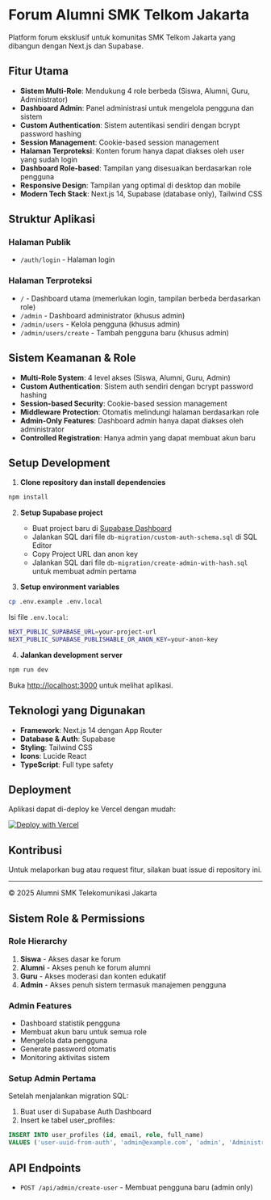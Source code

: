 # Forum Alumni SMK Telkom Jakarta

Platform forum eksklusif untuk komunitas SMK Telkom Jakarta yang dibangun dengan Next.js dan Supabase.

## Fitur Utama

- **Sistem Multi-Role**: Mendukung 4 role berbeda (Siswa, Alumni, Guru, Administrator)
- **Dashboard Admin**: Panel administrasi untuk mengelola pengguna dan sistem
- **Custom Authentication**: Sistem autentikasi sendiri dengan bcrypt password hashing
- **Session Management**: Cookie-based session management
- **Halaman Terproteksi**: Konten forum hanya dapat diakses oleh user yang sudah login
- **Dashboard Role-based**: Tampilan yang disesuaikan berdasarkan role pengguna
- **Responsive Design**: Tampilan yang optimal di desktop dan mobile
- **Modern Tech Stack**: Next.js 14, Supabase (database only), Tailwind CSS

## Struktur Aplikasi

### Halaman Publik

- `/auth/login` - Halaman login

### Halaman Terproteksi

- `/` - Dashboard utama (memerlukan login, tampilan berbeda berdasarkan role)
- `/admin` - Dashboard administrator (khusus admin)
- `/admin/users` - Kelola pengguna (khusus admin)
- `/admin/users/create` - Tambah pengguna baru (khusus admin)

## Sistem Keamanan & Role

- **Multi-Role System**: 4 level akses (Siswa, Alumni, Guru, Admin)
- **Custom Authentication**: Sistem auth sendiri dengan bcrypt password hashing
- **Session-based Security**: Cookie-based session management
- **Middleware Protection**: Otomatis melindungi halaman berdasarkan role
- **Admin-Only Features**: Dashboard admin hanya dapat diakses oleh administrator
- **Controlled Registration**: Hanya admin yang dapat membuat akun baru

## Setup Development

1. **Clone repository dan install dependencies**

```bash
npm install
```

2. **Setup Supabase project**

   - Buat project baru di [Supabase Dashboard](https://supabase.com/dashboard)
   - Jalankan SQL dari file `db-migration/custom-auth-schema.sql` di SQL Editor
   - Copy Project URL dan anon key
   - Jalankan SQL dari file `db-migration/create-admin-with-hash.sql` untuk membuat admin pertama

3. **Setup environment variables**

```bash
cp .env.example .env.local
```

Isi file `.env.local`:

```bash
NEXT_PUBLIC_SUPABASE_URL=your-project-url
NEXT_PUBLIC_SUPABASE_PUBLISHABLE_OR_ANON_KEY=your-anon-key
```

4. **Jalankan development server**

```bash
npm run dev
```

Buka [http://localhost:3000](http://localhost:3000) untuk melihat aplikasi.

## Teknologi yang Digunakan

- **Framework**: Next.js 14 dengan App Router
- **Database & Auth**: Supabase
- **Styling**: Tailwind CSS
- **Icons**: Lucide React
- **TypeScript**: Full type safety

## Deployment

Aplikasi dapat di-deploy ke Vercel dengan mudah:

[![Deploy with Vercel](https://vercel.com/button)](https://vercel.com/new/clone?repository-url=https://github.com/your-repo/telkom-alumni-forum)

## Kontribusi

Untuk melaporkan bug atau request fitur, silakan buat issue di repository ini.

---

© 2025 Alumni SMK Telekomunikasi Jakarta

## Sistem Role & Permissions

### Role Hierarchy

1. **Siswa** - Akses dasar ke forum
2. **Alumni** - Akses penuh ke forum alumni
3. **Guru** - Akses moderasi dan konten edukatif
4. **Admin** - Akses penuh sistem termasuk manajemen pengguna

### Admin Features

- Dashboard statistik pengguna
- Membuat akun baru untuk semua role
- Mengelola data pengguna
- Generate password otomatis
- Monitoring aktivitas sistem

### Setup Admin Pertama

Setelah menjalankan migration SQL:

1. Buat user di Supabase Auth Dashboard
2. Insert ke tabel user_profiles:

```sql
INSERT INTO user_profiles (id, email, role, full_name)
VALUES ('user-uuid-from-auth', 'admin@example.com', 'admin', 'Administrator');
```

## API Endpoints

- `POST /api/admin/create-user` - Membuat pengguna baru (admin only)
